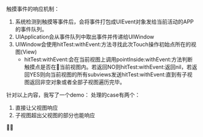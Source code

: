 
触摸事件的响应机制：
1. 系统检测到触摸等事件后，会将事件打包成UIEvent对象发给当前活动的APP的事件队列。
2. UIApplication会从事件队列中取出事件并传递给UIWindow
3. UIWindow会使用hitTest:withEvent:方法寻找此次Touch操作初始点所在的视图(View) 
   *  hitTest:withEvent:会在当前视图上调用pointInside:withEvent:方法判断触摸点是否在当前视图内。若返回NO则hitTest:withEvent:返回nil，若返回YES则向当前视图的所有subviews发送hitTest:withEvent:直到有子视图返回非空对象或者全部子视图遍历完毕。

针对以上内容，我写了一个demo：
处理的case有两个：
1. 直接让父视图响应
2. 子视图超出父视图的部分也能响应




